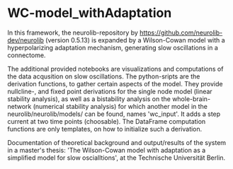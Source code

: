 # WC-model_withAdaptation
In this framework, the neurolib-repository by https://github.com/neurolib-dev/neurolib (version 0.5.13) is expanded by a Wilson-Cowan model with a hyperpolarizing adaptation mechanism, generating slow oscillations in a connectome.

The additional provided notebooks are visualizations and computations of the data acqusition on slow oscillations. The python-sripts are the derivation functions, to gather certain aspects of the model. They provide nullcline-, and fixed point derivations for the single node model (linear stability analysis), as well as a bistability analysis on the whole-brain-network (numerical stability analysis) for which another model in the neurolib/neurolib/models/ can be found, names 'wc_input'. It adds a step current at two time points (choosable). The DataFrame computation functions are only templates, on how to initialize such a derivation.

Documentation of theoretical background and output/results of the system in a master's thesis: 'The Wilson-Cowan model with adaptation as a simplified model for slow oscialltions', at the Technische Universität Berlin.

